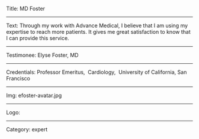 Title: MD Foster

----

Text: Through my work with Advance Medical, I believe that I am using my expertise to reach more patients. It gives me great satisfaction to know that I can provide this service.

----

Testimonee: Elyse Foster, MD

----

Credentials: Professor Emeritus,  Cardiology,  University of California, San Francisco

----

Img: efoster-avatar.jpg

----

Logo:

----

Category: expert
